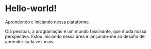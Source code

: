 # Hello-world!
Aprendendo e iniciando nessa plataforma.

Olá pessoas, a  programação é um mundo fascinante, que muda nossa perspectiva. Estou iniciando nessa área e lançando-me ao desafio de aprender cada vez mais.
